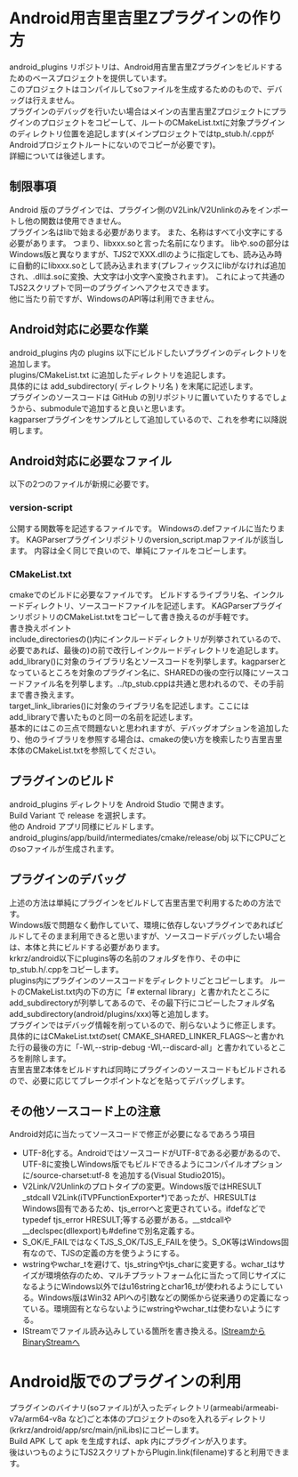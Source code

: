 # Android用吉里吉里Zプラグインの作り方
android_plugins リポジトリは、Android用吉里吉里Zプラグインをビルドするためのベースプロジェクトを提供しています。  
このプロジェクトはコンパイルしてsoファイルを生成するためのもので、デバッグは行えません。  
プラグインのデバッグを行いたい場合はメインの吉里吉里Zプロジェクトにプラグインのプロジェクトをコピーして、ルートのCMakeList.txtに対象プラグインのディレクトリ位置を追記します(メインプロジェクトではtp_stub.h/.cppがAndroidプロジェクトルートにないのでコピーが必要です)。  
詳細については後述します。

## 制限事項
Android 版のプラグインでは、プラグイン側のV2Link/V2Unlinkのみをインポートし他の関数は使用できません。  
プラグイン名はlibで始まる必要があります。
また、名称はすべて小文字にする必要があります。
つまり、libxxx.soと言った名前になります。
libや.soの部分はWindows版と異なりますが、TJS2でXXX.dllのように指定しても、読み込み時に自動的にlibxxx.soとして読み込まれます(プレフィックスにlibがなければ追加され、.dllは.soに変換、大文字は小文字へ変換されます)。
これによって共通のTJS2スクリプトで同一のプラグインへアクセスできます。  
他に当たり前ですが、WindowsのAPI等は利用できません。

## Android対応に必要な作業
android_plugins 内の plugins 以下にビルドしたいプラグインのディレクトリを追加します。  
plugins/CMakeList.txt に追加したディレクトリを追記します。  
具体的には add_subdirectory( ディレクトリ名 ) を末尾に記述します。  
プラグインのソースコードは GitHub の別リポジトリに置いていたりするでしょうから、submoduleで追加すると良いと思います。  
kagparserプラグインをサンプルとして追加しているので、これを参考に以降説明します。

## Android対応に必要なファイル
以下の2つのファイルが新規に必要です。

### version-script
公開する関数等を記述するファイルです。
Windowsの.defファイルに当たります。
KAGParserプラグインリポジトリのversion_script.mapファイルが該当します。
内容は全く同じで良いので、単純にファイルをコピーします。

### CMakeList.txt
cmakeでのビルドに必要なファイルです。
ビルドするライブラリ名、インクルードディレクトリ、ソースコードファイルを記述します。
KAGParserプラグインリポジトリのCMakeList.txtをコピーして書き換えるのが手軽です。  
書き換えポイント  
include_directoriesの()内にインクルードディレクトリが列挙されているので、必要であれば、最後の)の前で改行しインクルードディレクトリを追記します。  
add_library()に対象のライブラリ名とソースコードを列挙します。kagparserとなっているところを対象のプラグイン名に、SHAREDの後の空行以降にソースコードファイル名を列挙します。../tp_stub.cppは共通と思われるので、その手前まで書き換えます。  
target_link_libraries()に対象のライブラリ名を記述します。ここにはadd_libraryで書いたものと同一の名前を記述します。  
基本的にはこの三点で問題ないと思われますが、デバッグオプションを追加したり、他のライブラリを参照する場合は、cmakeの使い方を検索したり吉里吉里本体のCMakeList.txtを参照してください。

## プラグインのビルド
android_plugins ディレクトリを Android Studio で開きます。  
Build Variant で release を選択します。  
他の Android アプリ同様にビルドします。  
android_plugins/app/build/intermediates/cmake/release/obj 以下にCPUごとのsoファイルが生成されます。

## プラグインのデバッグ
上述の方法は単純にプラグインをビルドして吉里吉里で利用するための方法です。  
Windows版で問題なく動作していて、環境に依存しないプラグインであればビルドしてそのまま利用できると思いますが、ソースコードデバッグしたい場合は、本体と共にビルドする必要があります。  
krkrz/android以下にplugins等の名前のフォルダを作り、その中にtp_stub.h/.cppをコピーします。  
plugins内にプラグインのソースコードをディレクトリごとコピーします。
ルートのCMakeList.txt内の下の方に「# external library」と書かれたところにadd_subdirectoryが列挙してあるので、その最下行にコピーしたフォルダ名add_subdirectory(android/plugins/xxx)等と追加します。  
プラグインではデバッグ情報を削っているので、削らないように修正します。  
具体的にはCMakeList.txtのset( CMAKE_SHARED_LINKER_FLAGS～と書かれた行の最後の方に「-Wl,--strip-debug -Wl,--discard-all」と書かれているところを削除します。  
吉里吉里Z本体をビルドすれば同時にプラグインのソースコードもビルドされるので、必要に応じてブレークポイントなどを貼ってデバッグします。

## その他ソースコード上の注意
Android対応に当たってソースコードで修正が必要になるであろう項目
* UTF-8化する。AndroidではソースコードがUTF-8である必要があるので、UTF-8に変換しWindows版でもビルドできるようにコンパイルオプションに/source-charset:utf-8 を追加する(Visual Studio2015)。
* V2Link/V2Unlinkのプロトタイプの変更。Windows版ではHRESULT _stdcall V2Link(iTVPFunctionExporter*)であったが、HRESULTはWindows固有であるため、tjs_errorへと変更されている。ifdefなどでtypedef tjs_error HRESULT;等する必要がある。\_\_stdcallや\_\_declspec(dllexport)も#defineで別名定義する。
* S_OK/E_FAILではなくTJS_S_OK/TJS_E_FAILを使う。S_OK等はWindows固有なので、TJSの定義の方を使うようにする。
* wstringやwchar_tを避けて、tjs_stringやtjs_charに変更する。wchar_tはサイズが環境依存のため、マルチプラットフォーム化に当たって同じサイズになるようにWindows以外ではu16stringとchar16_tが使われるようにしている。Windows版はWin32 APIへの引数などの関係から従来通りの定義になっている。環境固有とならないようにwstringやwchar_tは使わないようにする。
* IStreamでファイル読み込みしている箇所を書き換える。[IStreamからBinaryStreamへ](https://krkrz.github.io/android_plugins/istream.html)

# Android版でのプラグインの利用
プラグインのバイナリ(soファイル)が入ったディレクトリ(armeabi/armeabi-v7a/arm64-v8a など)ごと本体のプロジェクトのsoを入れるディレクトリ(krkrz/android/app/src/main/jniLibs)にコピーします。  
Build APK して apk を生成すれば、apk 内にプラグインが入ります。  
後はいつものようにTJS2スクリプトからPlugin.link(filename)すると利用できます。